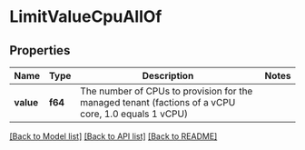 # LimitValueCpuAllOf

## Properties

Name | Type | Description | Notes
------------ | ------------- | ------------- | -------------
**value** | **f64** | The number of CPUs to provision for the managed tenant (factions of a vCPU core, 1.0 equals 1 vCPU) | 

[[Back to Model list]](../README.md#documentation-for-models) [[Back to API list]](../README.md#documentation-for-api-endpoints) [[Back to README]](../README.md)


